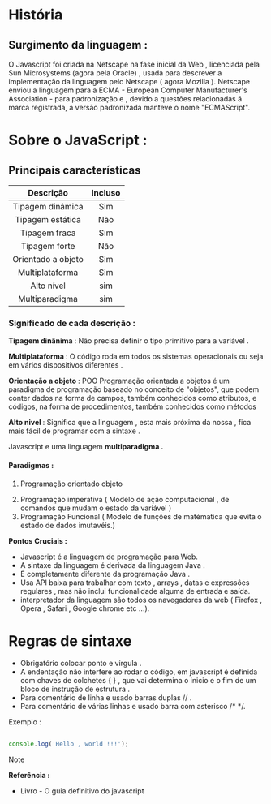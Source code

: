 
# História

## Surgimento da linguagem : 
<p> O Javascript foi criada na Netscape na fase inicial da Web , licenciada pela Sun Microsystems (agora pela Oracle) , usada para descrever a implementação da linguagem pelo Netscape ( agora Mozilla ). Netscape enviou a linguagem para a ECMA - European Computer Manufacturer's Association - para padronização e , devido a questôes   relacionadas á marca registrada, a versão padronizada manteve o nome "ECMAScript". </p>

# Sobre o JavaScript : 

## Principais características 

| Descrição | Incluso | 
|:--:|:--:|
|Tipagem dinâmica | Sim |
|Tipagem estática | Não | 
|Tipagem fraca | Sim |
|Tipagem forte | Não |
|Orientado a objeto | Sim |
|Multiplataforma | Sim |
|Alto nível | sim |
|Multiparadigma | sim |

### Significado de cada descrição : 

<strong> Tipagem dinânima </strong> : Não precisa definir o tipo primitivo para a variável . </p> 
<strong>Multiplataforma </strong> : O código roda em todos os sistemas operacionais ou seja em vários dispositivos diferentes . </p> 
<strong> Orientação a objeto </strong> : POO Programação orientada a objetos é um paradigma de programação baseado no conceito de "objetos", que podem conter dados na forma de campos, também conhecidos como atributos, e códigos, na forma de procedimentos, também conhecidos como métodos </p>
<strong> Alto nivel  </strong> : Significa que a linguagem , esta mais próxima da nossa , fica mais fácil de programar com a sintaxe .

<p>Javascript e uma linguagem <strong> multiparadigma . </strong></p>
</p>

#### Paradigmas :

1. Programação orientado objeto </p>
1. Programação imperativa ( Modelo de ação computacional , de comandos que mudam o estado da variável ) 
1.  Programação Funcional ( Modelo de funções de matématica que evita o estado de dados imutavéis.)

**Pontos Cruciais :**  

 * Javascript é a linguagem de programação para Web. 
  * A sintaxe da linguagem é derivada da linguagem Java . 
 * É completamente diferente da programação Java .
 *  Usa API baixa para trabalhar com texto , arrays , datas e expressôes regulares , mas não inclui funcionalidade alguma de entrada e saída. 
 * interpretador da linguagem são todos os navegadores da web ( Firefox , Opera , Safari , Google chrome etc ...). </p>


# Regras de sintaxe 

* Obrigatório colocar ponto e virgula .
* A endentação não interfere ao rodar o código, em javascript é definida com chaves de colchetes { } , que vai determina o inicio e o fim de um bloco de instrução de estrutura . 
* Para comentário de linha e usado barras duplas  // .
* Para comentário de várias linhas e usado barra com asterisco /* */. 


Exemplo :

```javascript

console.log('Hello , world !!!');

```

> [!NOTE]
> <strong>Referência : </strong> 
> * Livro - O guia definitivo do javascript
